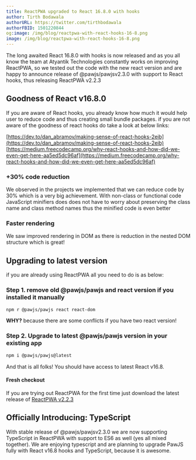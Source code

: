```yaml
---
title: ReactPWA upgraded to React 16.8.0 with hooks
author: Tirth Bodawala
authorURL: https://twitter.com/tirthbodawala
authorFBID: 1501220844
og:image: /img/blog/reactpwa-with-react-hooks-16-8.png
image: /img/blog/reactpwa-with-react-hooks-16-8.png
---
```

The long awaited React 16.8.0 with hooks is now released and as you all know the team at Atyantik Technologies constantly works on improving ReactPWA, 
so we tested out the code with the new react version and are happy to announce release of @pawjs/pawjsv2.3.0 with support to React hooks, thus releasing 
ReactPWA v2.2.3 

<!--truncate-->


## Goodness of React v16.8.0
If you are aware of React hooks, you already know how much it would
help user to reduce code and thus creating small bundle packages. if you are not aware of the goodness of 
react hooks do take a look at below links:

[https://dev.to/dan_abramov/making-sense-of-react-hooks-2eib](https://dev.to/dan_abramov/making-sense-of-react-hooks-2eib)  
[https://medium.freecodecamp.org/why-react-hooks-and-how-did-we-even-get-here-aa5ed5dc96af](https://medium.freecodecamp.org/why-react-hooks-and-how-did-we-even-get-here-aa5ed5dc96af)

### +30% code reduction
We observed in the projects we implemented that we can reduce code by 30% which is a very big achievement. With non-class or functional code JavaScript minifiers does 
does not have to worry about preserving the class name and class method names thus the minified code is even better

### Faster rendering
We saw improved rendering in DOM as there is reduction in the nested DOM structure which is great!

<script async src="//pagead2.googlesyndication.com/pagead/js/adsbygoogle.js"></script>
<ins class="adsbygoogle"
     style="display:block; text-align:center;"	
     data-ad-layout="in-article"	
     data-ad-format="fluid"	
     data-ad-client="ca-pub-7586505628408924"	
     data-ad-slot="9476337873"></ins>	
<script>	
     (adsbygoogle = window.adsbygoogle || []).push({});	
</script>  

## Upgrading to latest version
if you are already using ReactPWA all you need to do is as below:
### Step 1. remove old @pawjs/pawjs and react version if you installed it manually
```bash
npm r @pawjs/pawjs react react-dom
```
**WHY?** because there are some conflicts if you have two react version!

### Step 2. Upgrade to latest @pawjs/pawjs version in your existing app
```bash
npm i @pawjs/pawjs@latest
```

And that is all folks! You should have access to latest React v16.8.

#### Fresh checkout
If you are trying out ReactPWA for the first time just download the latest release of 
[ReactPWA v2.2.3](https://github.com/Atyantik/react-pwa/archive/v2.2.3.zip) 

## Officially Introducing: TypeScript
With stable release of @pawjs/pawjsv2.3.0 we are now supporting TypeScript in ReactPWA with support to ES6 as well (yes all mixed together).
We are enjoying typescript and are planning to upgrade PawJS fully with React v16.8 hooks and TypeScript, because it is awesome.
  


<script async src="//pagead2.googlesyndication.com/pagead/js/adsbygoogle.js"></script>
<ins class="adsbygoogle"
     style="display:block; text-align:center;"
     data-ad-layout="in-article"
     data-ad-format="fluid"
     data-ad-client="ca-pub-7586505628408924"
     data-ad-slot="9476337873"></ins>
<script>
     (adsbygoogle = window.adsbygoogle || []).push({});
</script>

